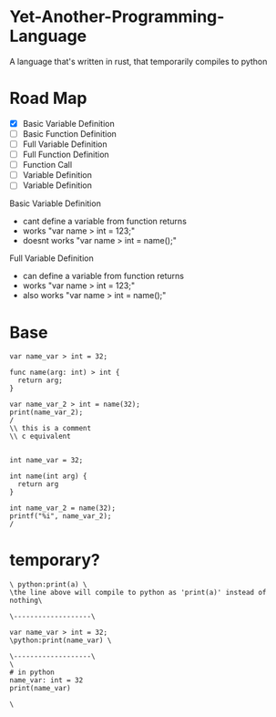 # Yet-Another-Programming-Language
A language that's written in rust, that temporarily compiles to python

# Road Map
- [x] Basic Variable Definition
- [ ] Basic Function Definition
- [ ] Full Variable Definition
- [ ] Full Function Definition
- [ ] Function Call
- [ ] Variable Definition
- [ ] Variable Definition 

Basic Variable Definition
- cant define a variable from function returns
- works "var name > int = 123;"
- doesnt works "var name > int = name();"

Full Variable Definition
- can define a variable from function returns
- works "var name > int = 123;"
- also works "var name > int = name();"

# Base
```
var name_var > int = 32;

func name(arg: int) > int {
  return arg;
}

var name_var_2 > int = name(32);
print(name_var_2);
/
\\ this is a comment
\\ c equivalent


int name_var = 32;

int name(int arg) {
  return arg
}

int name_var_2 = name(32);
printf("%i", name_var_2);
/
```
# temporary?
```
\ python:print(a) \ 
\the line above will compile to python as 'print(a)' instead of nothing\

\-------------------\

var name_var > int = 32;
\python:print(name_var) \

\-------------------\
\
# in python
name_var: int = 32
print(name_var)

\

```
